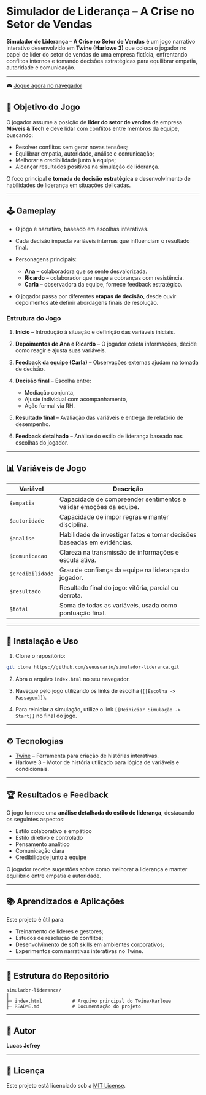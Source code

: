 # Simulador de Liderança – A Crise no Setor de Vendas

**Simulador de Liderança – A Crise no Setor de Vendas** é um jogo narrativo interativo desenvolvido em **Twine (Harlowe 3)** que coloca o jogador no papel de líder do setor de vendas de uma empresa fictícia, enfrentando conflitos internos e tomando decisões estratégicas para equilibrar empatia, autoridade e comunicação.

---

🎮 [Jogue agora no navegador](https://lucasjefreyof.github.io/simulador-de-lideran-a-crise-no-setor-de-vendas/)

## 🎯 Objetivo do Jogo

O jogador assume a posição de **líder do setor de vendas** da empresa **Móveis & Tech** e deve lidar com conflitos entre membros da equipe, buscando:

* Resolver conflitos sem gerar novas tensões;
* Equilibrar empatia, autoridade, análise e comunicação;
* Melhorar a credibilidade junto à equipe;
* Alcançar resultados positivos na simulação de liderança.

O foco principal é **tomada de decisão estratégica** e desenvolvimento de habilidades de liderança em situações delicadas.

---

## 🕹️ Gameplay

* O jogo é narrativo, baseado em escolhas interativas.
* Cada decisão impacta variáveis internas que influenciam o resultado final.
* Personagens principais:

  * **Ana** – colaboradora que se sente desvalorizada.
  * **Ricardo** – colaborador que reage a cobranças com resistência.
  * **Carla** – observadora da equipe, fornece feedback estratégico.
* O jogador passa por diferentes **etapas de decisão**, desde ouvir depoimentos até definir abordagens finais de resolução.

### Estrutura do Jogo

1. **Início** – Introdução à situação e definição das variáveis iniciais.
2. **Depoimentos de Ana e Ricardo** – O jogador coleta informações, decide como reagir e ajusta suas variáveis.
3. **Feedback da equipe (Carla)** – Observações externas ajudam na tomada de decisão.
4. **Decisão final** – Escolha entre:

   * Mediação conjunta,
   * Ajuste individual com acompanhamento,
   * Ação formal via RH.
5. **Resultado final** – Avaliação das variáveis e entrega de relatório de desempenho.
6. **Feedback detalhado** – Análise do estilo de liderança baseado nas escolhas do jogador.

---

## 📊 Variáveis de Jogo

| Variável         | Descrição                                                               |
| ---------------- | ----------------------------------------------------------------------- |
| `$empatia`       | Capacidade de compreender sentimentos e validar emoções da equipe.      |
| `$autoridade`    | Capacidade de impor regras e manter disciplina.                         |
| `$analise`       | Habilidade de investigar fatos e tomar decisões baseadas em evidências. |
| `$comunicacao`   | Clareza na transmissão de informações e escuta ativa.                   |
| `$credibilidade` | Grau de confiança da equipe na liderança do jogador.                    |
| `$resultado`     | Resultado final do jogo: vitória, parcial ou derrota.                   |
| `$total`         | Soma de todas as variáveis, usada como pontuação final.                 |

---

## 📝 Instalação e Uso

1. Clone o repositório:

```bash
git clone https://github.com/seuusuario/simulador-lideranca.git
```

2. Abra o arquivo `index.html` no seu navegador.

3. Navegue pelo jogo utilizando os links de escolha (`[[Escolha -> Passagem]]`).

4. Para reiniciar a simulação, utilize o link `[[Reiniciar Simulação -> Start]]` no final do jogo.

---

## ⚙️ Tecnologias

* [Twine](https://twinery.org/) – Ferramenta para criação de histórias interativas.
* Harlowe 3 – Motor de história utilizado para lógica de variáveis e condicionais.

---

## 🏆 Resultados e Feedback

O jogo fornece uma **análise detalhada do estilo de liderança**, destacando os seguintes aspectos:

* Estilo colaborativo e empático
* Estilo diretivo e controlado
* Pensamento analítico
* Comunicação clara
* Credibilidade junto à equipe

O jogador recebe sugestões sobre como melhorar a liderança e manter equilíbrio entre empatia e autoridade.

---

## 📚 Aprendizados e Aplicações

Este projeto é útil para:

* Treinamento de líderes e gestores;
* Estudos de resolução de conflitos;
* Desenvolvimento de soft skills em ambientes corporativos;
* Experimentos com narrativas interativas no Twine.

---

## 📌 Estrutura do Repositório

```
simulador-lideranca/
│
├─ index.html           # Arquivo principal do Twine/Harlowe
├─ README.md            # Documentação do projeto
```

---

## 👤 Autor

**Lucas Jefrey**

---

## 📄 Licença

Este projeto está licenciado sob a [MIT License](LICENSE).
